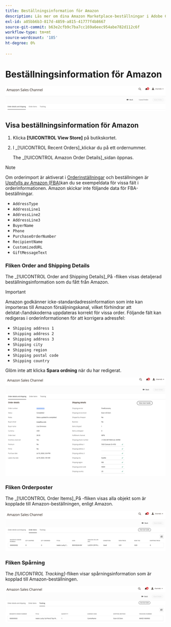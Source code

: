 ```yaml
---
title: Beställningsinformation för Amazon
description: Läs mer om dina Amazon Marketplace-beställningar i Adobe Commerce eller Magento Open Source Admin.
exl-id: a85bb6b3-817d-4859-a815-41777f4b8667
source-git-commit: b63e2cfb9c7ba7cc169a6eec954abe782d112c6f
workflow-type: tm+mt
source-wordcount: '185'
ht-degree: 0%

---
```


# Beställningsinformation för Amazon

![Beställningsinformation för Amazon](assets/amazon-order-details-header.png)

## Visa beställningsinformation för Amazon

1. Klicka **[!UICONTROL View Store]** på butikskortet.

1. I _[!UICONTROL Recent Orders]_klickar du på ett ordernummer.

   The _[!UICONTROL Amazon Order Details]_sidan öppnas.

>[!NOTE]
>
>Om orderimport är aktiverat i [Orderinställningar](./order-settings.md) och beställningen är [Uppfylls av Amazon (FBA)](./fulfilled-by.md)kan du se exempeldata för vissa fält i orderinformationen. Amazon skickar inte följande data för FBA-beställningar.
>
> - `AddressType`
> - `AddressLine1`
> - `AddressLine2`
> - `AddressLine3`
> - `BuyerName`
> - `Phone`
> - `PurchaseOrderNumber`
> - `RecipientName`
> - `CustomizedURL`
> - `GiftMessageText`


### Fliken Order and Shipping Details

The _[!UICONTROL Order and Shipping Details]_På -fliken visas detaljerad beställningsinformation som du fått från Amazon.

>[!IMPORTANT]
>
>Amazon godkänner icke-standardadressinformation som inte kan importeras till Amazon försäljningskanal, vilket förhindrar att delstat-/landskoderna uppdateras korrekt för vissa order. Följande fält kan redigeras i orderinformationen för att korrigera adressfel:
>
>- `Shipping address 1`
>- `Shipping address 2`
>- `Shipping address 3`
>- `Shipping city`
>- `Shipping region`
>- `Shipping postal code`
>- `Shipping country`
>
>Glöm inte att klicka **Spara ordning** när du har redigerat.

![Beställnings- och leveransinformation](assets/amazon-order-details.png)

### Fliken Orderposter

The _[!UICONTROL Order Items]_På -fliken visas alla objekt som är kopplade till Amazon-beställningen, enligt Amazon.

![Orderartikelinformation](assets/amazon-order-item-details.png)

### Fliken Spårning

The _[!UICONTROL Tracking]_-fliken visar spårningsinformation som är kopplad till Amazon-beställningen.

![Spårningsinformation](assets/amazon-order-tracking-details.png)
